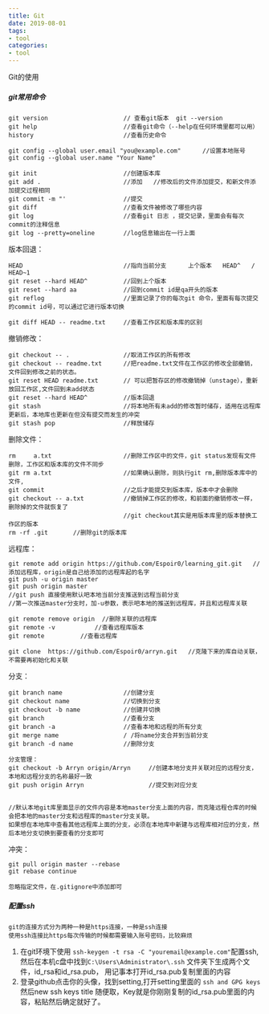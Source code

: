 ```yaml
---
title: Git
date: 2019-08-01
tags:
- tool
categories:
- tool
---
```

Git的使用
<!-- more -->

##### git常用命令

    git version    	                // 查看git版本  git --version
    git help 		                //查看git命令（--help在任何环境里都可以用）
    history 		                //查看历史命令
   
    git config --global user.email "you@example.com"      //设置本地账号
    git config --global user.name "Your Name"
    
    git init 		                //创建版本库
    git add .		                //添加   //修改后的文件添加提交，和新文件添加提交过程相同
    git commit -m "'                //提交
    git diff 		                //查看文件被修改了哪些内容
    git log  		                //查看git 日志 ，提交记录，里面会有每次commit的注释信息
    git log --pretty=oneline        //log信息输出在一行上面
    
版本回退：

    HEAD                            //指向当前分支      上个版本   HEAD^   /    HEAD~1
    git reset --hard HEAD^          //回到上个版本
    git reset --hard aa             //回到commit id是qa开头的版本
    git reflog                      //里面记录了你的每次git 命令，里面有每次提交的commit id号，可以通过它进行版本切换
    
    git diff HEAD -- readme.txt     //查看工作区和版本库的区别
    
撤销修改：

    git checkout -- .               //取消工作区的所有修改
    git checkout -- readme.txt      //把readme.txt文件在工作区的修改全部撤销，文件回到修改之前的状态。
    git reset HEAD readme.txt       // 可以把暂存区的修改撤销掉（unstage），重新放回工作区,文件回到未add状态    
    git reset --hard HEAD^          //版本回退
    git stash                       //将本地所有未add的修改暂时储存，适用在远程库更新后，本地库也更新在但没有提交而发生的冲突
    git stash pop                   //释放储存
    
删除文件：

    rm     a.txt  	                //删除工作区中的文件，git status发现有文件删除，工作区和版本库的文件不同步
    git rm a.txt                    //如果确认删除，则执行git rm,删除版本库中的文件,
    git commit                      //之后才能提交到版本库，版本中才会删除
    git checkout -- a.txt           //撤销掉工作区的修改，和前面的撤销修改一样，删除掉的文件就恢复了
                                    //git checkout其实是用版本库里的版本替换工作区的版本
    rm -rf .git       //删除git的版本库
    
    
远程库：

    git remote add origin https://github.com/Espoir0/learning_git.git   //添加远程库，origin是自己给添加的远程库起的名字
    git push -u origin master
    git push origin master
    //git push 直接使用默认吧本地当前分支推送到远程当前分支
    //第一次推送master分支时，加-u参数，表示吧本地的推送到远程库，并且和远程库关联
    
    git remote remove origin  //删除关联的远程库
    git remote -v           //查看远程库版本
    git remote 		    //查看远程库
    
    git clone  https://github.com/Espoir0/arryn.git   //克隆下来的库自动关联，不需要再初始化和关联
    
分支：

    git branch name                 //创建分支
    git checkout name               //切换到分支
    git checkout -b name            //创建并切换
    git branch                      //查看分支
    git branch -a                   //查看本地和远程的所有分支
    git merge name                  / /将name分支合并到当前分支
    git branch -d name              //删除分支
    
    分支管理：
    git checkout -b Arryn origin/Arryn     //创建本地分支并关联对应的远程分支，本地和远程分支的名称最好一致  
    git push origin Arryn                  //提交到对应分支
    
    
    //默认本地git库里面显示的文件内容是本地master分支上面的内容，而克隆远程仓库的时候会把本地的master分支和远程库的master分支关联。
    如果想在本地库中查看其他远程库上面的分支，必须在本地库中新建与远程库相对应的分支，然后本地分支切换到要查看的分支即可
    
    
冲突： 
    
    git pull origin master --rebase       
    git rebase continue
    
    忽略指定文件，在.gitignore中添加即可
    
##### 配置ssh
    
    git的连接方式分为两种一种是https连接，一种是ssh连接
    使用ssh连接比https每次传输的时候都需要输入账号密码，比较麻烦
    
1. 在git环境下使用 ` ssh-keygen -t rsa -C "youremail@example.com" `配置ssh,
  然后在本机c盘中找到`C:\Users\Administrator\.ssh` 文件夹下生成两个文件，id_rsa和id_rsa.pub，
  用记事本打开id_rsa.pub复制里面的内容
2. 登录github点击你的头像，找到setting,打开setting里面的 `ssh and GPG keys`  然后new ssh keys
title 随便取，Key就是你刚刚复制的id_rsa.pub里面的内容，粘贴然后确定就好了。 